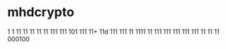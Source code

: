 
# mhdcrypto
1
1
11
11
11
11
11
111
111
101
111
11+
11d
111
111
11
1111
11
111
111
111
111
111
11
11
11
000100
